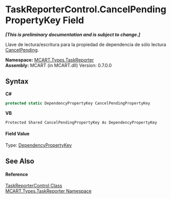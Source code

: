 # TaskReporterControl.CancelPendingPropertyKey Field
 _**\[This is preliminary documentation and is subject to change.\]**_

Llave de lectura/escritura para la propiedad de dependencia de sólo lectura <a href="bf9c675a-243e-e579-51a0-4062df48639e">CancelPending</a>.

**Namespace:**&nbsp;<a href="256f3901-18cb-eeca-835c-7de778822db3">MCART.Types.TaskReporter</a><br />**Assembly:**&nbsp;MCART (in MCART.dll) Version: 0.7.0.0

## Syntax

**C#**<br />
``` C#
protected static DependencyPropertyKey CancelPendingPropertyKey
```

**VB**<br />
``` VB
Protected Shared CancelPendingPropertyKey As DependencyPropertyKey
```


#### Field Value
Type: <a href="http://msdn2.microsoft.com/es-es/library/ms602348" target="_blank">DependencyPropertyKey</a>

## See Also


#### Reference
<a href="8772b8d4-cb78-6a2a-83e0-dd746f24cc98">TaskReporterControl Class</a><br /><a href="256f3901-18cb-eeca-835c-7de778822db3">MCART.Types.TaskReporter Namespace</a><br />
